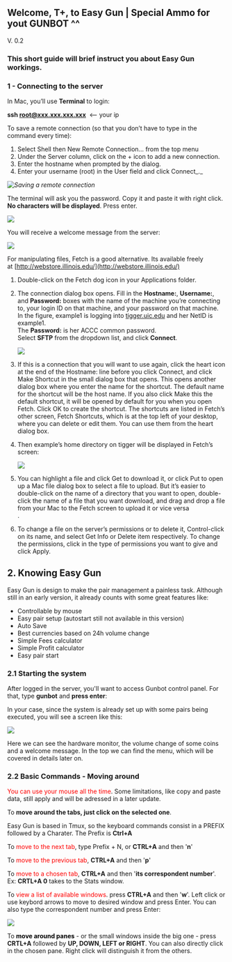 ## Welcome, T+, to Easy Gun | Special Ammo for yout GUNBOT ^^

V. 0.2

### This short guide will brief instruct you about Easy Gun workings.

### 1 - Connecting to the server

In Mac, you’ll use **Terminal** to login:

**ssh root@xxx.xxx.xxx.xxx**  <-- your ip

To save a remote connection (so that you don’t have to type in the command every time):

1.  Select Shell then New Remote Connection… from the top menu
2.  Under the Server column, click on the + icon to add a new connection.
3.  Enter the hostname when prompted by the dialog.
4.  Enter your username (root) in the User field and click Connect_._

_![Saving a remote connection](https://i.gyazo.com/59ccac1763fcb3eb61a54fd3b0a6f4b0.png)_

The terminal will ask you the password. Copy it and paste it with right click. **No characters will be displayed**. Press enter.

![](https://i.gyazo.com/1683800f9cf69cb739ab437298cb4ed5.png)

You will receive a welcome message from the server:

![](https://i.gyazo.com/ba2de1fe5cdc2396d58ac33dc94e5086.png)

For manipulating files, Fetch is a good alternative. Its available freely at [http://webstore.illinois.edu/](http://webstore.illinois.edu/)

1.  Double-click on the Fetch dog icon in your Applications folder.

2.  The connection dialog box opens. Fill in the **Hostname:**, **Username:**, and **Password:** boxes with the name of the machine you’re connecting to, your login ID on that machine, and your password on that machine.  
    In the figure, example1 is logging into [tigger.uic.edu](http://tigger.uic.edu) and her NetID is example1.  
    The **Password:** is her ACCC common password.  
    Select **SFTP** from the dropdown list, and click **Connect**.

    ![](https://i.gyazo.com/8bae6446b27f142c44d0e7ba0649027e.png)

3.  If this is a connection that you will want to use again, click the heart icon at the end of the Hostname: line before you click Connect, and click Make Shortcut in the small dialog box that opens. This opens another dialog box where you enter the name for the shortcut. The default name for the shortcut will be the host name. If you also click Make this the default shortcut, it will be opened by default for you when you open Fetch. Click OK to create the shortcut. The shortcuts are listed in Fetch’s other screen, Fetch Shortcuts, which is at the top left of your desktop, where you can delete or edit them. You can use them from the heart dialog box.

4.  Then example’s home directory on tigger will be displayed in Fetch’s screen:

    ![](https://i.gyazo.com/113f2cb24209b545843054c2444b6ec8.png)

5.  You can highlight a file and click Get to download it, or click Put to open up a Mac file dialog box to select a file to upload. But it’s easier to double-click on the name of a directory that you want to open, double-click the name of a file that you want download, and drag and drop a file from your Mac to the Fetch screen to upload it or vice versa  
    .

6.  To change a file on the server’s permissions or to delete it, Control-click on its name, and select Get Info or Delete item respectively. To change the permissions, click in the type of permissions you want to give and click Apply.

## 2\. Knowing Easy Gun

Easy Gun is design to make the pair management a painless task. Although still in an early version, it already counts with some great features like:

*   Controllable by mouse
*   Easy pair setup (autostart still not available in this version)
*   Auto Save
*   Best currencies based on 24h volume change
*   Simple Fees calculator
*   Simple Profit calculator
*   Easy pair start

### 2.1 Starting the system

After logged in the server, you'll want to access Gunbot control panel. For that, type **gunbot** and **press enter**:

In your case, since the system is already set up with some pairs being executed, you will see a screen like this:

![](https://i.gyazo.com/a2af9131667185ad75822caef04f3c03.png)

Here we can see the hardware monitor, the volume change of some coins and a welcome message. In the top we can find the menu, which will be covered in details later on.

### 2.2 Basic Commands - Moving around

<span style="color: #ff0000;">You can use your mouse all the time</span>. Some limitations, like copy and paste data, still apply and will be adressed in a later update.

To **move around the tabs, just click on the selected one**.

Easy Gun is based in Tmux, so the keyboard commands consist in a PREFIX followed by a Charater. The Prefix is **Ctrl+A**

To <span style="color: #ff0000;">move to the next tab</span>, type Prefix + N, or **CTRL+A** and then '**n**'

To <span style="color: #ff0000;">move to the previous tab</span>, **CTRL+A** and then '**p**'

To <span style="color: #ff0000;">move to a chosen tab</span>, **CTRL+A** and then '**its correspondent number**'. Ex: **CRTL+A 0** takes to the Stats window.

To <span style="color: #ff0000;">view a list of available windows</span>. press **CTRL+A** and then '**w**'. Left click or use keybord arrows to move to desired window and press Enter. You can also type the correspondent number and press Enter:

![](https://i.gyazo.com/db313a89018e26120e33880f5c767dbf.png)

To<span style="color: #000000;"> **move around panes**</span> - or the small windows inside the big one - press **CRTL+A** followed by **UP, DOWN, LEFT or RIGHT**. You can also directly click in the chosen pane. Right click will distinguish it from the others.